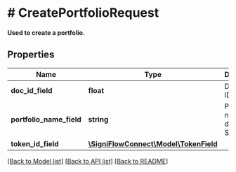 # # CreatePortfolioRequest

#### Used to create a portfolio.

## Properties

Name | Type | Description | Notes
------------ | ------------- | ------------- | -------------
**doc_id_field** | **float** | Document ID field. |
**portfolio_name_field** | **string** | Portfolio name displayed in SigniFlow |
**token_id_field** | [**\SigniFlowConnect\Model\TokenField**](TokenField.md) |  |

[[Back to Model list]](../../README.md#models) [[Back to API list]](../../README.md#endpoints) [[Back to README]](../../README.md)
